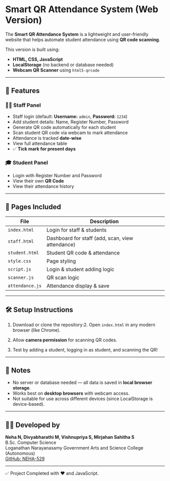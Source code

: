 # Smart QR Attendance System (Web Version)

The **Smart QR Attendance System** is a lightweight and user-friendly website that helps automate student attendance using **QR code scanning**.

This version is built using:
- **HTML, CSS, JavaScript**
- **LocalStorage** (no backend or database needed)
- **Webcam QR Scanner** using `html5-qrcode`

---

## 🔐 Features

### 👨‍🏫 Staff Panel
- Staff login (default: **Username:** `admin`, **Password:** `1234`)
- Add student details: Name, Register Number, Password
- Generate QR code automatically for each student
- Scan student QR code via webcam to mark attendance
- Attendance is tracked **date-wise**
- View full attendance table
- ✅ **Tick mark for present days**

### 🎓 Student Panel
- Login with Register Number and Password
- View their own **QR Code**
- View their attendance history

---

## 📁 Pages Included

| File | Description |
|------|-------------|
| `index.html` | Login for staff & students |
| `staff.html` | Dashboard for staff (add, scan, view attendance) |
| `student.html` | Student QR code & attendance |
| `style.css` | Page styling |
| `script.js` | Login & student adding logic |
| `scanner.js` | QR scan logic |
| `attendance.js` | Attendance display & save |

---

## 🛠 Setup Instructions

1. Download or clone the repository:2. Open `index.html` in any modern browser (like Chrome).

3. Allow **camera permission** for scanning QR codes.

4. Test by adding a student, logging in as student, and scanning the QR!

---

## 🚫 Notes

- No server or database needed — all data is saved in **local browser storage**.
- Works best on **desktop browsers** with webcam access.
- Not suitable for use across different devices (since LocalStorage is device-based).

---

## 👩‍💻 Developed by
**Neha N, Divyabharathi M, Vishnupriya S, Mirjahan Sahitha S**  
B.Sc. Computer Science  
Loganathan Narayanasamy Government Arts and Science College (Autonomous)  
[GitHub: NEHA-529](https://github.com/NEHA-529)

---

✅ Project Completed with ❤️ and JavaScript.
